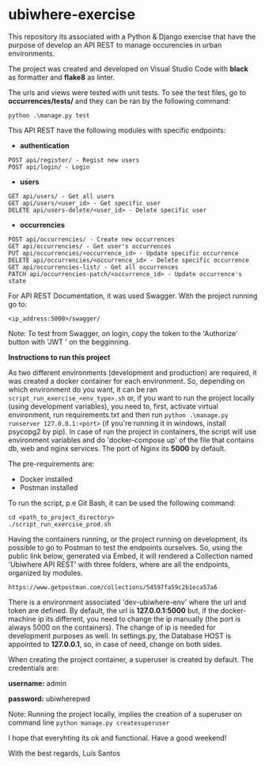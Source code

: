 # ubiwhere-exercise
This repository its associated with a Python &amp; Django exercise that have the purpose of develop an API REST to manage occurencies in urban environments. 

The project was created and developed on Visual Studio Code with **black** as formatter and **flake8** as linter.

The urls and views were tested with unit tests. To see the test files, go to **occurrences/tests/** and they can be ran by the following command: 
```
python .\manage.py test
```

This API REST have the following modules with specific endpoints:
-  **authentication**
```
POST api/register/ - Regist new users
POST api/login/ - Login
```
-  **users**
```
GET api/users/ - Get all users
GET api/users/<user_id> - Get specific user
DELETE api/users-delete/<user_id> - Delete specific user
```
-  **occurrencies**
```
POST api/occurrencies/ - Create new occurrences
GET api/occurrencies/ - Get user's occurrences
PUT api/occurrencies/<occurrence_id> - Update specific occurrence
DELETE api/occurrencies/<occurrence_id> - Delete specific occurrence
GET api/occurrencies-list/ - Get all occurrences
PATCH api/occurrencies-patch/<occurrence_id> - Update occurrence's state
```

For API REST Documentation, it was used Swagger. With the project running go to:
```
<ip_address:5000>/swagger/
```
Note: To test from Swagger, on login, copy the token to the 'Authorize' button with 'JWT ' on the begginning.

**Instructions to run this project**

As two different environments (development and production) are required, it was created a docker container for each environment. So, depending on which environment do you want, it can be ran ```script_run_exercise_<env_type>.sh``` or, if you want to run the project locally (using development variables), you need to, first, activate virtual environment, run requirements.txt and then run ```python .\manage.py runserver 127.0.0.1:<port>``` (if you're running it in windows, install psycopg2 by pip). In case of run the project in containers, the script will use environment variables and do 'docker-compose up' of the file that contains db, web and nginx services. The port of Nginx its **5000** by default.

The pre-requirements are:
- Docker installed
- Postman installed

To run the script, p.e Git Bash, it can be used the following command:
```
cd <path_to_project_directory>
./script_run_exercise_prod.sh
```

Having the containers running, or the project running on development, its possible to go to Postman to test the endpoints ourselves. So, using the public link below, generated via Embed, it will rendered a Collection named 'Ubiwhere API REST' with three folders, where are all the endpoints, organized by modules.
```
https://www.getpostman.com/collections/54597fa59c2b1eca57a6
```
There is a environment associated 'dev-ubiwhere-env' where the url and token are defined. By default, the url is **127.0.0.1:5000** but, if the docker-machine ip its different, you need to change the ip manually (the port is always 5000 on the containers). The change of ip is needed for development purposes as well. In settings.py, the Database HOST is appointed to **127.0.0.1**, so, in case of need, change on both sides.

When creating the project container, a superuser is created by default. The credentials are:

**username:** admin

**password:** ubiwherepwd

Note: Running the project locally, implies the creation of a superuser on command line ```python manage.py createsuperuser```

I hope that everyhting its ok and functional.
Have a good weekend!

With the best regards,
Luís Santos
